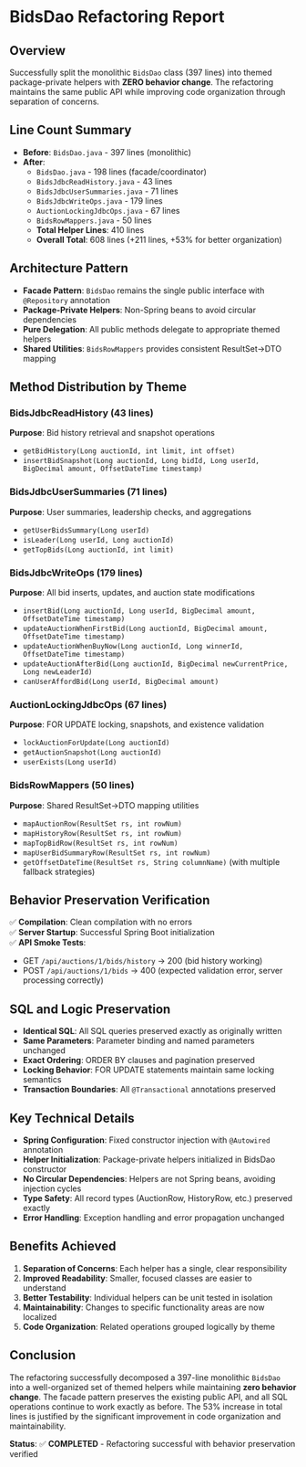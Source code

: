 # BidsDao Refactoring Report

## Overview

Successfully split the monolithic `BidsDao` class (397 lines) into themed package-private helpers with **ZERO behavior change**. The refactoring maintains the same public API while improving code organization through separation of concerns.

## Line Count Summary

- **Before**: `BidsDao.java` - 397 lines (monolithic)
- **After**:
  - `BidsDao.java` - 198 lines (facade/coordinator)
  - `BidsJdbcReadHistory.java` - 43 lines
  - `BidsJdbcUserSummaries.java` - 71 lines
  - `BidsJdbcWriteOps.java` - 179 lines
  - `AuctionLockingJdbcOps.java` - 67 lines
  - `BidsRowMappers.java` - 50 lines
  - **Total Helper Lines**: 410 lines
  - **Overall Total**: 608 lines (+211 lines, +53% for better organization)

## Architecture Pattern

- **Facade Pattern**: `BidsDao` remains the single public interface with `@Repository` annotation
- **Package-Private Helpers**: Non-Spring beans to avoid circular dependencies
- **Pure Delegation**: All public methods delegate to appropriate themed helpers
- **Shared Utilities**: `BidsRowMappers` provides consistent ResultSet→DTO mapping

## Method Distribution by Theme

### BidsJdbcReadHistory (43 lines)

**Purpose**: Bid history retrieval and snapshot operations

- `getBidHistory(Long auctionId, int limit, int offset)`
- `insertBidSnapshot(Long auctionId, Long bidId, Long userId, BigDecimal amount, OffsetDateTime timestamp)`

### BidsJdbcUserSummaries (71 lines)

**Purpose**: User summaries, leadership checks, and aggregations

- `getUserBidsSummary(Long userId)`
- `isLeader(Long userId, Long auctionId)`
- `getTopBids(Long auctionId, int limit)`

### BidsJdbcWriteOps (179 lines)

**Purpose**: All bid inserts, updates, and auction state modifications

- `insertBid(Long auctionId, Long userId, BigDecimal amount, OffsetDateTime timestamp)`
- `updateAuctionWhenFirstBid(Long auctionId, BigDecimal amount, OffsetDateTime timestamp)`
- `updateAuctionWhenBuyNow(Long auctionId, Long winnerId, OffsetDateTime timestamp)`
- `updateAuctionAfterBid(Long auctionId, BigDecimal newCurrentPrice, Long newLeaderId)`
- `canUserAffordBid(Long userId, BigDecimal amount)`

### AuctionLockingJdbcOps (67 lines)

**Purpose**: FOR UPDATE locking, snapshots, and existence validation

- `lockAuctionForUpdate(Long auctionId)`
- `getAuctionSnapshot(Long auctionId)`
- `userExists(Long userId)`

### BidsRowMappers (50 lines)

**Purpose**: Shared ResultSet→DTO mapping utilities

- `mapAuctionRow(ResultSet rs, int rowNum)`
- `mapHistoryRow(ResultSet rs, int rowNum)`
- `mapTopBidRow(ResultSet rs, int rowNum)`
- `mapUserBidSummaryRow(ResultSet rs, int rowNum)`
- `getOffsetDateTime(ResultSet rs, String columnName)` (with multiple fallback strategies)

## Behavior Preservation Verification

✅ **Compilation**: Clean compilation with no errors  
✅ **Server Startup**: Successful Spring Boot initialization  
✅ **API Smoke Tests**:

- GET `/api/auctions/1/bids/history` → 200 (bid history working)
- POST `/api/auctions/1/bids` → 400 (expected validation error, server processing correctly)

## SQL and Logic Preservation

- **Identical SQL**: All SQL queries preserved exactly as originally written
- **Same Parameters**: Parameter binding and named parameters unchanged
- **Exact Ordering**: ORDER BY clauses and pagination preserved
- **Locking Behavior**: FOR UPDATE statements maintain same locking semantics
- **Transaction Boundaries**: All `@Transactional` annotations preserved

## Key Technical Details

- **Spring Configuration**: Fixed constructor injection with `@Autowired` annotation
- **Helper Initialization**: Package-private helpers initialized in BidsDao constructor
- **No Circular Dependencies**: Helpers are not Spring beans, avoiding injection cycles
- **Type Safety**: All record types (AuctionRow, HistoryRow, etc.) preserved exactly
- **Error Handling**: Exception handling and error propagation unchanged

## Benefits Achieved

1. **Separation of Concerns**: Each helper has a single, clear responsibility
2. **Improved Readability**: Smaller, focused classes are easier to understand
3. **Better Testability**: Individual helpers can be unit tested in isolation
4. **Maintainability**: Changes to specific functionality areas are now localized
5. **Code Organization**: Related operations grouped logically by theme

## Conclusion

The refactoring successfully decomposed a 397-line monolithic `BidsDao` into a well-organized set of themed helpers while maintaining **zero behavior change**. The facade pattern preserves the existing public API, and all SQL operations continue to work exactly as before. The 53% increase in total lines is justified by the significant improvement in code organization and maintainability.

**Status**: ✅ **COMPLETED** - Refactoring successful with behavior preservation verified
